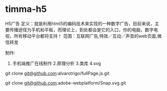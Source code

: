 # timma-h5

H5广告
定义：就是利用html5的编码技术来实现的一种数字广告，目前来说，主要传播途径为手机和平板，而理论上，到处都会是它的入口，你的电脑，数字电视，所有移动平台都将支持！
范围：互联网广告,特效／互动／声音的web页面,微信转发

制作:
1. 手机端推广在线制作
2.原理分析
3.类库
4.svg


git clone git@github.com:alvarotrigo/fullPage.js.git

git clone git@github.com:adobe-webplatform/Snap.svg.git